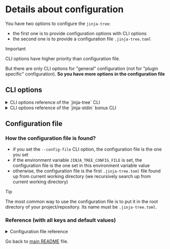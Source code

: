 <!-- *** GENERATED FILE - DO NOT EDIT *** -->
<!-- To modify this file, edit docs/details-about-configuration.md.template and launch 'make doc' -->

# Details about configuration

You have two options to configure the `jinja-tree`:

- the first one is to provide configuration options with CLI options
- the second one is to provide a configuration file `.jinja-tree.toml` 

> [!IMPORTANT]
> CLI options have higher priority than configuration file.
>
> But there are only CLI options for "general" configuration (not for "plugin specific" configuration). **So you have more options in the configuration file**

## CLI options

<details>

<summary>CLI options reference of the `jinja-tree` CLI</summary>

```
Usage: jinja-tree [OPTIONS] ROOT_DIR

  Process a directory tree with the Jinja / Jinja2 templating system.

Arguments:
  ROOT_DIR  root directory  [required]

Options:
  --config-file TEXT              config file path (default: first '.jinja-
                                  tree.toml' file found up from current
                                  working dir), can also be see with
                                  JINJA_TREE_CONFIG_FILE env var  [env var:
                                  JINJA_TREE_CONFIG_FILE]
  --log-level TEXT                log level (DEBUG, INFO, WARNING or ERROR)
                                  [default: INFO]
  --verbose / --no-verbose        increase verbosity of the DEBUG log level
                                  (note: this forces log-level = DEBUG)
                                  [default: no-verbose]
  --extra-search-path PATH        Search path to jinja (can be used multiple
                                  times)
  --add-cwd-to-search-path / --no-add-cwd-to-search-path
                                  add current working directory (CWD) to jinja
                                  search path
  --add-root-dir-to-search-path / --no-add-root-dir-to-search-path
                                  add root directory to jinja search path
  --jinja-extension TEXT          jinja extension to load
  --context-plugin TEXT           context plugins (full python class path, can
                                  be used multiple times)
  --action-plugin TEXT            action plugin (full python class path, can
                                  be used multiple times)
  --strict-undefined / --no-strict-undefined
                                  if set, raise an error if a variable does
                                  not exist in context
  --blank-run / --no-blank-run    if set, execute a blank run (without
                                  modifying or deleting anything)  [default:
                                  no-blank-run]
  --disable-embedded-jinja-extensions / --no-disable-embedded-jinja-extensions
                                  disable embedded jinja extensions
  --help                          Show this message and exit.

```

</details>

<details>

<summary>CLI options reference of the `jinja-stdin` bonus CLI</summary>

```
Usage: jinja-stdin [OPTIONS]

  Process the standard input with Jinja templating system and return the
  result on the standard output.

Options:
  --config-file TEXT              config file path (default: first '.jinja-
                                  tree.toml' file found up from current
                                  working dir), can also be see with
                                  JINJA_TREE_CONFIG_FILE env var  [env var:
                                  JINJA_TREE_CONFIG_FILE]
  --log-level TEXT                log level (DEBUG, INFO, WARNING or ERROR)
                                  [default: INFO]
  --verbose / --no-verbose        increase verbosity of the DEBUG log level
                                  (note: this forces log-level = DEBUG)
                                  [default: no-verbose]
  --extra-search-path PATH        Search path to jinja (can be used multiple
                                  times)
  --add-cwd-to-search-path / --no-add-cwd-to-search-path
                                  add current working directory (CWD) to jinja
                                  search path
  --jinja-extension TEXT          jinja extension to load
  --context-plugin TEXT           context plugins (full python class path, can
                                  be used multiple times)
  --strict-undefined / --no-strict-undefined
                                  if set, raise an error if a variable does
                                  not exist in context
  --disable-embedded-jinja-extensions / --no-disable-embedded-jinja-extensions
                                  disable embedded jinja extensions
  --help                          Show this message and exit.

```

</details>

## Configuration file

### How the configuration file is found?

- if you set the `--config-file` CLI option, the configuration file is the one you set
- if the environment variable `JINJA_TREE_CONFIG_FILE` is set, the configuration file is the one set in this environment variable value
- otherwise, the configuration file is the first `.jinja-tree.toml` file found up from current working directory (we recursively search up from current working directory)

> [!TIP]
> The most common way to use the configuration file is to put it in the root directory of your project/repository. Its name must be `.jinja-tree.toml`.

### Reference (with all keys and default values)

<details>

<summary>Configuration file reference</summary>

[Full file example](jinja-tree.toml):

```toml
#############################
### General configuration ###
#############################
# (Note: all values here are the default values)

[general]

# Search paths to jinja"
extra_search_paths = []

# Add root dir to search path (if true)
add_root_dir_to_search_path = true

# Add current working dir (CWD at script start) to search path (if true)
add_cwd_to_search_path = true

# Add processed file dir to search path (if true)
add_processed_file_dir_to_search_path = false

# Change working directory when tree walking (if true)
change_cwd = true

# Crash when templates use undefined variables (if true)
strict_undefined = true

# Disable embedded jinja extensions (if true)
# List of embedded jinja extensions (for information only):
# - jinja_tree.app.embedded_extensions.from_json.FromJsonExtension
# - jinja_tree.app.embedded_extensions.shell.ShellExtension
# - jinja_tree.app.embedded_extensions.fnmatch.FnMatchExtension
# - jinja_tree.app.embedded_extensions.double_quotes.DoubleQuotesExtension
# - jinja_tree.app.embedded_extensions.urlencode.UrlEncodeExtension
disable_embedded_jinja_extensions = false

# Jinja extensions to add (full paths)
# Notes: 
# - jinja-tree provides embedded extensions which will be added automatically to this list
# - you can disable embedded extensions with 'disable_embedded_jinja_extensions = true'
jinja_extensions = []

# Context plugin full classpaths
context_plugins = [
    "jinja_tree.infra.adapters.context.ConfigurationContextAdapter",
    "jinja_tree.infra.adapters.context.EnvContextAdapter",
    "jinja_tree.infra.adapters.context.DotEnvContextAdapter",
]

# Generated comment template: line1 for context
# Available placeholders: {{utcnow}}, {{absolute_path}}, {{dirname}}, {{basename}}, {{relative_filepath}}
context_generated_comment_line1 = "*** GENERATED FILE - DO NOT EDIT ***"

# Generated comment template: line2 for context
# Available placeholders: {{utcnow}}, {{absolute_path}}, {{dirname}}, {{basename}}, {{relative_filepath}}
context_generated_comment_line2 = "This file was generated by jinja-tree (https://github.com/fabien-marty/jinja-tree) from the template file: {{relative_filepath}}"

# Action plugin full classpaths
action_plugins = [
    "jinja_tree.infra.adapters.action.ExtensionsFileActionAdapter",
]

####################################  
### Context plugin configuration ###
####################################  
[context]

[context.env]

# Fnmatch patterns (for environment variable names) to ignore
# Example: ["FOO*", "*BAR"]  for ignoring all env var starting with FOO or ending with BAR
ignores = []

[context.dotenv]

# dotenv file path (absolute or relative), if set to an empty string (""), dotenv support is disabled 
path = ".env"

# Fnmatch patterns (for dotenv variable names) to ignore
# Example: ["FOO*", "*BAR"]  for ignoring all dotenv var starting with FOO or ending with BAR
ignores = []

[context.config]

# With the ConfigurationContextAdapter plugin, you can add key/values below, they will be available in Jinja2 context

# [...]

[foo]
bar = "foo"

########################################  
### File-action plugin configuration ###
########################################
[action]

[action.extension]

# File extensions to process
# Example: [".j2", ".jinja2", ".template"] for processing all files ending with .j2, .jinja2 or .template
extensions = [".template"]

# Filename patterns to ignore (fnmatch patterns to match against basename only)
filename_ignores = [".*"]

# Dirname patterns to ignore recursively (fnmatch patterns to match against dirname only)
dirname_ignores = [
    "venv",
    "site-packages",
    "__pypackages__",
    "node_modules",
    "__pycache__",
    ".*",
]

# Replace target files if they already exist (if true)
replace = true

# Delete original (template) file after processing (if true)
delete_original = false

```

</details>

Go back to [main README](../README.md) file.
